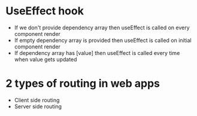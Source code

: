 # UseEffect hook

- If we don't provide dependency array then useEffect is called on every component render
- If empty dependency array is provided then useEffect is called on initial component render
- If dependency array has [value] then useEffect is called every time when value gets updated

# 2 types of routing in web apps

- Client side routing
- Server side routing
